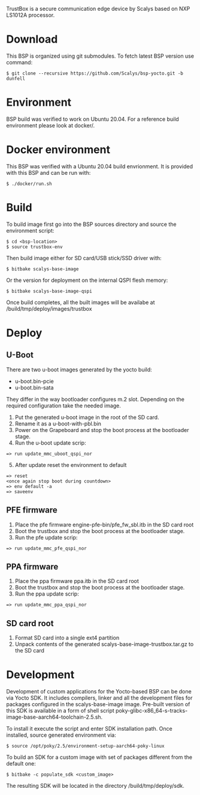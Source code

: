 TrustBox is a secure communication edge device by Scalys based on NXP LS1012A processor.


# Download

This BSP is organized using git submodules. To fetch latest BSP version use command:
```
$ git clone --recursive https://github.com/Scalys/bsp-yocto.git -b dunfell
```

# Environment

BSP build was verified to work on Ubuntu 20.04. For a reference build environment
please look at docker/.

# Docker environment

This BSP was verified with a Ubuntu 20.04 build envrionment. It is provided with this BSP and can be run with:

```
$ ./docker/run.sh
```

# Build

To build image first go into the BSP sources directory and source the environment script:
```
$ cd <bsp-location>
$ source trustbox-env
```

Then build image either for SD card/USB stick/SSD driver with:
```
$ bitbake scalys-base-image
```

Or the version for deployment on the internal QSPI flesh memory:
```
$ bitbake scalys-base-image-qspi
```

Once build completes, all the built images will be availabe at <BSP>/build/tmp/deploy/images/trustbox


# Deploy

## U-Boot

There are two u-boot images generated by the yocto build:

- u-boot.bin-pcie
- u-boot.bin-sata

They differ in the way bootloader configures m.2 slot. Depending on the required
configuration take the needed image.

1. Put the generated u-boot image in the root of the SD card.
2. Rename it as a u-boot-with-pbl.bin
3. Power on the Grapeboard and stop the boot process at the bootloader stage.
4. Run the u-boot update scrip:
```
=> run update_mmc_uboot_qspi_nor
```
5. After update reset the environment to default
```
=> reset
<once again stop boot during countdown>
=> env default -a
=> saveenv
```

## PFE firmware

1. Place the pfe firmware engine-pfe-bin/pfe_fw_sbl.itb in the SD card root
2. Boot the trustbox and stop the boot process at the bootloader stage.
3. Run the pfe update scrip:
```
=> run update_mmc_pfe_qspi_nor
```

## PPA firmware

1. Place the ppa firmware ppa.itb in the SD card root
2. Boot the trustbox and stop the boot process at the bootloader stage.
3. Run the ppa update scrip:
```
=> run update_mmc_ppa_qspi_nor
```

## SD card root

1. Format SD card into a single ext4 partition
2. Unpack contents of the generated scalys-base-image-trustbox.tar.gz to the SD card


# Development

Development of custom applications for the Yocto-based BSP can be done via Yocto
SDK. It includes compilers, linker and all the development files for packages
configured in the scalys-base-image image. Pre-built version of this SDK is
available in a form of shell script poky-glibc-x86_64-s-tracks-image-base-aarch64-toolchain-2.5.sh.

To install it execute the script and enter SDK installation path. Once installed, source generated environment via:
```
$ source /opt/poky/2.5/environment-setup-aarch64-poky-linux
```

To build an SDK for a custom image with set of packages different from the default one:
```
$ bitbake -c populate_sdk <custom_image>
```

The resulting SDK will be located in the directory <BSP>/build/tmp/deploy/sdk.

